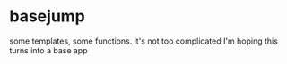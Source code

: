 # basejump
some templates, some functions. it's not too complicated
I'm hoping this turns into a base app
